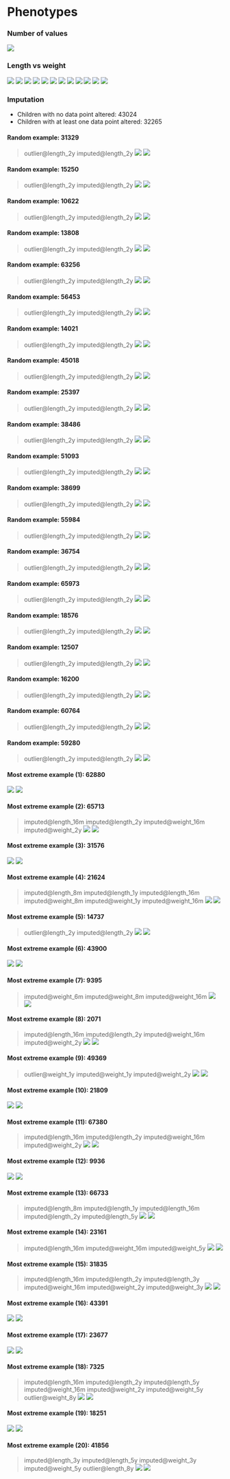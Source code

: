 # Phenotypes
### Number of values
![](plots/n.png)
### Length vs weight
![](plots/length_weight_1.png)
![](plots/length_weight_2.png)
![](plots/length_weight_3.png)
![](plots/length_weight_4.png)
![](plots/length_weight_5.png)
![](plots/length_weight_6.png)
![](plots/length_weight_7.png)
![](plots/length_weight_8.png)
![](plots/length_weight_9.png)
![](plots/length_weight_10.png)
![](plots/length_weight_11.png)
![](plots/length_weight_12.png)
### Imputation
- Children with no data point altered: 43024
- Children with at least one data point altered: 32265
#### Random example: 31329
> outlier@length_2y imputed@length_2y
![](plots/31329_length.png)
![](plots/31329_weight.png)
#### Random example: 15250
> outlier@length_2y imputed@length_2y
![](plots/15250_length.png)
![](plots/15250_weight.png)
#### Random example: 10622
> outlier@length_2y imputed@length_2y
![](plots/10622_length.png)
![](plots/10622_weight.png)
#### Random example: 13808
> outlier@length_2y imputed@length_2y
![](plots/13808_length.png)
![](plots/13808_weight.png)
#### Random example: 63256
> outlier@length_2y imputed@length_2y
![](plots/63256_length.png)
![](plots/63256_weight.png)
#### Random example: 56453
> outlier@length_2y imputed@length_2y
![](plots/56453_length.png)
![](plots/56453_weight.png)
#### Random example: 14021
> outlier@length_2y imputed@length_2y
![](plots/14021_length.png)
![](plots/14021_weight.png)
#### Random example: 45018
> outlier@length_2y imputed@length_2y
![](plots/45018_length.png)
![](plots/45018_weight.png)
#### Random example: 25397
> outlier@length_2y imputed@length_2y
![](plots/25397_length.png)
![](plots/25397_weight.png)
#### Random example: 38486
> outlier@length_2y imputed@length_2y
![](plots/38486_length.png)
![](plots/38486_weight.png)
#### Random example: 51093
> outlier@length_2y imputed@length_2y
![](plots/51093_length.png)
![](plots/51093_weight.png)
#### Random example: 38699
> outlier@length_2y imputed@length_2y
![](plots/38699_length.png)
![](plots/38699_weight.png)
#### Random example: 55984
> outlier@length_2y imputed@length_2y
![](plots/55984_length.png)
![](plots/55984_weight.png)
#### Random example: 36754
> outlier@length_2y imputed@length_2y
![](plots/36754_length.png)
![](plots/36754_weight.png)
#### Random example: 65973
> outlier@length_2y imputed@length_2y
![](plots/65973_length.png)
![](plots/65973_weight.png)
#### Random example: 18576
> outlier@length_2y imputed@length_2y
![](plots/18576_length.png)
![](plots/18576_weight.png)
#### Random example: 12507
> outlier@length_2y imputed@length_2y
![](plots/12507_length.png)
![](plots/12507_weight.png)
#### Random example: 16200
> outlier@length_2y imputed@length_2y
![](plots/16200_length.png)
![](plots/16200_weight.png)
#### Random example: 60764
> outlier@length_2y imputed@length_2y
![](plots/60764_length.png)
![](plots/60764_weight.png)
#### Random example: 59280
> outlier@length_2y imputed@length_2y
![](plots/59280_length.png)
![](plots/59280_weight.png)
#### Most extreme example (1): 62880
> 
![](plots/62880_length.png)
![](plots/62880_weight.png)
#### Most extreme example (2): 65713
> imputed@length_16m imputed@length_2y imputed@weight_16m imputed@weight_2y
![](plots/65713_length.png)
![](plots/65713_weight.png)
#### Most extreme example (3): 31576
> 
![](plots/31576_length.png)
![](plots/31576_weight.png)
#### Most extreme example (4): 21624
> imputed@length_8m imputed@length_1y imputed@length_16m imputed@weight_8m imputed@weight_1y imputed@weight_16m
![](plots/21624_length.png)
![](plots/21624_weight.png)
#### Most extreme example (5): 14737
> outlier@length_2y imputed@length_2y
![](plots/14737_length.png)
![](plots/14737_weight.png)
#### Most extreme example (6): 43900
> 
![](plots/43900_length.png)
![](plots/43900_weight.png)
#### Most extreme example (7): 9395
> imputed@weight_6m imputed@weight_8m imputed@weight_16m
![](plots/9395_length.png)
![](plots/9395_weight.png)
#### Most extreme example (8): 2071
> imputed@length_16m imputed@length_2y imputed@weight_16m imputed@weight_2y
![](plots/2071_length.png)
![](plots/2071_weight.png)
#### Most extreme example (9): 49369
> outlier@weight_1y imputed@weight_1y imputed@weight_2y
![](plots/49369_length.png)
![](plots/49369_weight.png)
#### Most extreme example (10): 21809
> 
![](plots/21809_length.png)
![](plots/21809_weight.png)
#### Most extreme example (11): 67380
> imputed@length_16m imputed@length_2y imputed@weight_16m imputed@weight_2y
![](plots/67380_length.png)
![](plots/67380_weight.png)
#### Most extreme example (12): 9936
> 
![](plots/9936_length.png)
![](plots/9936_weight.png)
#### Most extreme example (13): 66733
> imputed@length_8m imputed@length_1y imputed@length_16m imputed@length_2y imputed@length_5y
![](plots/66733_length.png)
![](plots/66733_weight.png)
#### Most extreme example (14): 23161
> imputed@length_16m imputed@weight_16m imputed@weight_5y
![](plots/23161_length.png)
![](plots/23161_weight.png)
#### Most extreme example (15): 31835
> imputed@length_16m imputed@length_2y imputed@length_3y imputed@weight_16m imputed@weight_2y imputed@weight_3y
![](plots/31835_length.png)
![](plots/31835_weight.png)
#### Most extreme example (16): 43391
> 
![](plots/43391_length.png)
![](plots/43391_weight.png)
#### Most extreme example (17): 23677
> 
![](plots/23677_length.png)
![](plots/23677_weight.png)
#### Most extreme example (18): 7325
> imputed@length_16m imputed@length_2y imputed@length_5y imputed@weight_16m imputed@weight_2y imputed@weight_5y outlier@weight_8y
![](plots/7325_length.png)
![](plots/7325_weight.png)
#### Most extreme example (19): 18251
> 
![](plots/18251_length.png)
![](plots/18251_weight.png)
#### Most extreme example (20): 41856
> imputed@length_3y imputed@length_5y imputed@weight_3y imputed@weight_5y outlier@length_8y
![](plots/41856_length.png)
![](plots/41856_weight.png)
